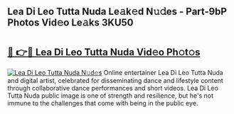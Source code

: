 ## Lea Di Leo Tutta Nuda Le𝚊k𝚎d N𝚞𝚍es - Part-9bP Photos Vid𝚎o Le𝚊ks 3KU50

# <h2><a href="http://fbeeibb.evod.top/?m=Lea+Di+Leo+Tutta+Nuda">🔗 👉🔴 Lea Di Leo Tutta Nuda Vid𝚎o Ph𝚘t𝚘s</a></h2>

[![Lea Di Leo Tutta Nuda N𝚞d𝚎s](https://i.imgur.com/8V9OHl7.gif)](http://fbeeibb.evod.top/?m=Lea+Di+Leo+Tutta+Nuda)
Online entertainer Lea Di Leo Tutta Nuda and digital artist, celebrated for disseminating dance and lifestyle content through collaborative dance performances and short videos. Lea Di Leo Tutta Nuda public image is one of strength and resilience, but he's not immune to the challenges that come with being in the public eye. 
